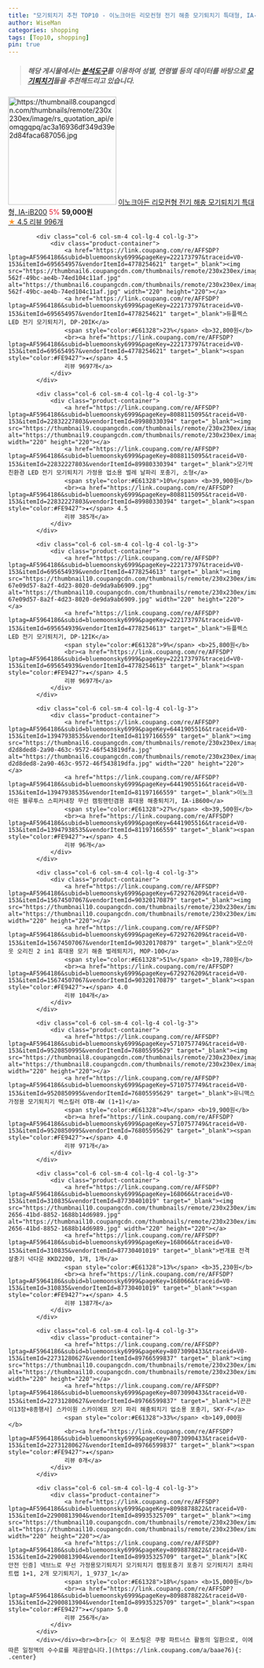 ```yaml
---
title: "모기퇴치기 추천 TOP10 - 이노크아든 리모컨형 전기 해충 모기퇴치기 특대형, IA-iB200"
author: WiseMan
categories: shopping
tags: [Top10, shopping]
pin: true
---
```


> ##### 해당 게시물에서는 [**분석도구**](https://itemscout.io/)를 이용하여 **성별**, **연령별** 등의 데이터를 바탕으로 [**모기퇴치기**](https://link.coupang.com/a/baae76)들을 추천해드리고 있습니다.
<div class="container"><div class="row">
            <div class="col-6 col-sm-4 col-lg-4 col-lg-3">
                <div class="product-container">
                    <a href="https://link.coupang.com/re/AFFSDP?lptag=AF5964186&subid=bluemoonsky6999&pageKey=6554789991&traceid=V0-153&itemId=14735790228&vendorItemId=81976304935" target="_blank"><img src="https://thumbnail8.coupangcdn.com/thumbnails/remote/230x230ex/image/rs_quotation_api/eomqgqpq/ac3a16936df349d39e2d84faca687056.jpg" alt="https://thumbnail8.coupangcdn.com/thumbnails/remote/230x230ex/image/rs_quotation_api/eomqgqpq/ac3a16936df349d39e2d84faca687056.jpg" width="220" height="220"></a>
                    <a href="https://link.coupang.com/re/AFFSDP?lptag=AF5964186&subid=bluemoonsky6999&pageKey=6554789991&traceid=V0-153&itemId=14735790228&vendorItemId=81976304935" target="_blank">이노크아든 리모컨형 전기 해충 모기퇴치기 특대형, IA-iB200</a>
                    <span style="color:#E61328">5%</span> <b>59,000원</b>
                    <br><a href="https://link.coupang.com/re/AFFSDP?lptag=AF5964186&subid=bluemoonsky6999&pageKey=6554789991&traceid=V0-153&itemId=14735790228&vendorItemId=81976304935" target="_blank"><span style="color:#FE9427">★</span> 4.5
                    리뷰 996개</a>
                </div>
            </div>
            
            <div class="col-6 col-sm-4 col-lg-4 col-lg-3">
                <div class="product-container">
                    <a href="https://link.coupang.com/re/AFFSDP?lptag=AF5964186&subid=bluemoonsky6999&pageKey=222173797&traceid=V0-153&itemId=695654957&vendorItemId=4778254621" target="_blank"><img src="https://thumbnail6.coupangcdn.com/thumbnails/remote/230x230ex/image/product/image/vendoritem/2019/06/11/4778254621/1357fcea-562f-49bc-ae4b-74ed104c11af.jpg" alt="https://thumbnail6.coupangcdn.com/thumbnails/remote/230x230ex/image/product/image/vendoritem/2019/06/11/4778254621/1357fcea-562f-49bc-ae4b-74ed104c11af.jpg" width="220" height="220"></a>
                    <a href="https://link.coupang.com/re/AFFSDP?lptag=AF5964186&subid=bluemoonsky6999&pageKey=222173797&traceid=V0-153&itemId=695654957&vendorItemId=4778254621" target="_blank">듀플렉스 LED 전기 모기퇴치기, DP-20IK</a>
                    <span style="color:#E61328">23%</span> <b>32,800원</b>
                    <br><a href="https://link.coupang.com/re/AFFSDP?lptag=AF5964186&subid=bluemoonsky6999&pageKey=222173797&traceid=V0-153&itemId=695654957&vendorItemId=4778254621" target="_blank"><span style="color:#FE9427">★</span> 4.5
                    리뷰 9697개</a>
                </div>
            </div>
            
            <div class="col-6 col-sm-4 col-lg-4 col-lg-3">
                <div class="product-container">
                    <a href="https://link.coupang.com/re/AFFSDP?lptag=AF5964186&subid=bluemoonsky6999&pageKey=8088115095&traceid=V0-153&itemId=22832227803&vendorItemId=89980330394" target="_blank"><img src="https://thumbnail9.coupangcdn.com/thumbnails/remote/230x230ex/image/vendor_inventory/1399/d7b8f871c8c057a12718eaed41eb65312dd43dbae6320b39e2203e3d8ad4.png" alt="https://thumbnail9.coupangcdn.com/thumbnails/remote/230x230ex/image/vendor_inventory/1399/d7b8f871c8c057a12718eaed41eb65312dd43dbae6320b39e2203e3d8ad4.png" width="220" height="220"></a>
                    <a href="https://link.coupang.com/re/AFFSDP?lptag=AF5964186&subid=bluemoonsky6999&pageKey=8088115095&traceid=V0-153&itemId=22832227803&vendorItemId=89980330394" target="_blank">모기싹 친환경 LED 전기 모기퇴치기 가정용 업소용 벌레 날파리 포충기, 소형</a>
                    <span style="color:#E61328">10%</span> <b>39,900원</b>
                    <br><a href="https://link.coupang.com/re/AFFSDP?lptag=AF5964186&subid=bluemoonsky6999&pageKey=8088115095&traceid=V0-153&itemId=22832227803&vendorItemId=89980330394" target="_blank"><span style="color:#FE9427">★</span> 4.5
                    리뷰 385개</a>
                </div>
            </div>
            
            <div class="col-6 col-sm-4 col-lg-4 col-lg-3">
                <div class="product-container">
                    <a href="https://link.coupang.com/re/AFFSDP?lptag=AF5964186&subid=bluemoonsky6999&pageKey=222173797&traceid=V0-153&itemId=695654939&vendorItemId=4778254613" target="_blank"><img src="https://thumbnail10.coupangcdn.com/thumbnails/remote/230x230ex/image/retail/images/144049689611108-67e09d57-8a2f-4d23-8020-de9da9ab6909.jpg" alt="https://thumbnail10.coupangcdn.com/thumbnails/remote/230x230ex/image/retail/images/144049689611108-67e09d57-8a2f-4d23-8020-de9da9ab6909.jpg" width="220" height="220"></a>
                    <a href="https://link.coupang.com/re/AFFSDP?lptag=AF5964186&subid=bluemoonsky6999&pageKey=222173797&traceid=V0-153&itemId=695654939&vendorItemId=4778254613" target="_blank">듀플렉스 LED 전기 모기퇴치기, DP-12IK</a>
                    <span style="color:#E61328">9%</span> <b>25,800원</b>
                    <br><a href="https://link.coupang.com/re/AFFSDP?lptag=AF5964186&subid=bluemoonsky6999&pageKey=222173797&traceid=V0-153&itemId=695654939&vendorItemId=4778254613" target="_blank"><span style="color:#FE9427">★</span> 4.5
                    리뷰 9697개</a>
                </div>
            </div>
            
            <div class="col-6 col-sm-4 col-lg-4 col-lg-3">
                <div class="product-container">
                    <a href="https://link.coupang.com/re/AFFSDP?lptag=AF5964186&subid=bluemoonsky6999&pageKey=6441905516&traceid=V0-153&itemId=13947938535&vendorItemId=81197166559" target="_blank"><img src="https://thumbnail6.coupangcdn.com/thumbnails/remote/230x230ex/image/retail/images/2506722456997764-d2d8ded8-2a90-463c-9572-46f543819dfa.jpg" alt="https://thumbnail6.coupangcdn.com/thumbnails/remote/230x230ex/image/retail/images/2506722456997764-d2d8ded8-2a90-463c-9572-46f543819dfa.jpg" width="220" height="220"></a>
                    <a href="https://link.coupang.com/re/AFFSDP?lptag=AF5964186&subid=bluemoonsky6999&pageKey=6441905516&traceid=V0-153&itemId=13947938535&vendorItemId=81197166559" target="_blank">이노크아든 블루투스 스피커내장 무선 캠핑랜턴겸용 휴대용 해충퇴치기, IA-iB600</a>
                    <span style="color:#E61328">27%</span> <b>39,500원</b>
                    <br><a href="https://link.coupang.com/re/AFFSDP?lptag=AF5964186&subid=bluemoonsky6999&pageKey=6441905516&traceid=V0-153&itemId=13947938535&vendorItemId=81197166559" target="_blank"><span style="color:#FE9427">★</span> 4.5
                    리뷰 96개</a>
                </div>
            </div>
            
            <div class="col-6 col-sm-4 col-lg-4 col-lg-3">
                <div class="product-container">
                    <a href="https://link.coupang.com/re/AFFSDP?lptag=AF5964186&subid=bluemoonsky6999&pageKey=6729276209&traceid=V0-153&itemId=15674507067&vendorItemId=90320170879" target="_blank"><img src="https://thumbnail10.coupangcdn.com/thumbnails/remote/230x230ex/image/vendor_inventory/1fd5/cf291124dabf93cfc092bac95738b85af8599c60f8b252b8264724813e0c.jpg" alt="https://thumbnail10.coupangcdn.com/thumbnails/remote/230x230ex/image/vendor_inventory/1fd5/cf291124dabf93cfc092bac95738b85af8599c60f8b252b8264724813e0c.jpg" width="220" height="220"></a>
                    <a href="https://link.coupang.com/re/AFFSDP?lptag=AF5964186&subid=bluemoonsky6999&pageKey=6729276209&traceid=V0-153&itemId=15674507067&vendorItemId=90320170879" target="_blank">모스아웃 오리진 2 in1 휴대용 모기 해충 벌레퇴치기, MOP-100</a>
                    <span style="color:#E61328">51%</span> <b>19,780원</b>
                    <br><a href="https://link.coupang.com/re/AFFSDP?lptag=AF5964186&subid=bluemoonsky6999&pageKey=6729276209&traceid=V0-153&itemId=15674507067&vendorItemId=90320170879" target="_blank"><span style="color:#FE9427">★</span> 4.0
                    리뷰 104개</a>
                </div>
            </div>
            
            <div class="col-6 col-sm-4 col-lg-4 col-lg-3">
                <div class="product-container">
                    <a href="https://link.coupang.com/re/AFFSDP?lptag=AF5964186&subid=bluemoonsky6999&pageKey=5710757749&traceid=V0-153&itemId=9520850995&vendorItemId=76805595629" target="_blank"><img src="https://thumbnail8.coupangcdn.com/thumbnails/remote/230x230ex/image/vendor_inventory/68e8/8fff4616f872e7877b68eb48cd452e37cfe5413880b250e1823a86294375.jpg" alt="https://thumbnail8.coupangcdn.com/thumbnails/remote/230x230ex/image/vendor_inventory/68e8/8fff4616f872e7877b68eb48cd452e37cfe5413880b250e1823a86294375.jpg" width="220" height="220"></a>
                    <a href="https://link.coupang.com/re/AFFSDP?lptag=AF5964186&subid=bluemoonsky6999&pageKey=5710757749&traceid=V0-153&itemId=9520850995&vendorItemId=76805595629" target="_blank">유니맥스 가정용 모기퇴치기 벅스킬러 OTB-4W (1+1)</a>
                    <span style="color:#E61328">4%</span> <b>19,900원</b>
                    <br><a href="https://link.coupang.com/re/AFFSDP?lptag=AF5964186&subid=bluemoonsky6999&pageKey=5710757749&traceid=V0-153&itemId=9520850995&vendorItemId=76805595629" target="_blank"><span style="color:#FE9427">★</span> 4.0
                    리뷰 971개</a>
                </div>
            </div>
            
            <div class="col-6 col-sm-4 col-lg-4 col-lg-3">
                <div class="product-container">
                    <a href="https://link.coupang.com/re/AFFSDP?lptag=AF5964186&subid=bluemoonsky6999&pageKey=168066&traceid=V0-153&itemId=310835&vendorItemId=87730401019" target="_blank"><img src="https://thumbnail10.coupangcdn.com/thumbnails/remote/230x230ex/image/retail/images/2023/11/10/9/6/ea8072ae-2656-41bd-8852-1688b14d6989.jpg" alt="https://thumbnail10.coupangcdn.com/thumbnails/remote/230x230ex/image/retail/images/2023/11/10/9/6/ea8072ae-2656-41bd-8852-1688b14d6989.jpg" width="220" height="220"></a>
                    <a href="https://link.coupang.com/re/AFFSDP?lptag=AF5964186&subid=bluemoonsky6999&pageKey=168066&traceid=V0-153&itemId=310835&vendorItemId=87730401019" target="_blank">번개표 전격 살충기 넉다운 KKD2200, 1개, 1개</a>
                    <span style="color:#E61328">13%</span> <b>35,230원</b>
                    <br><a href="https://link.coupang.com/re/AFFSDP?lptag=AF5964186&subid=bluemoonsky6999&pageKey=168066&traceid=V0-153&itemId=310835&vendorItemId=87730401019" target="_blank"><span style="color:#FE9427">★</span> 4.5
                    리뷰 1387개</a>
                </div>
            </div>
            
            <div class="col-6 col-sm-4 col-lg-4 col-lg-3">
                <div class="product-container">
                    <a href="https://link.coupang.com/re/AFFSDP?lptag=AF5964186&subid=bluemoonsky6999&pageKey=8073090433&traceid=V0-153&itemId=22731280627&vendorItemId=89766599837" target="_blank"><img src="https://thumbnail10.coupangcdn.com/thumbnails/remote/230x230ex/image/vendor_inventory/47a3/619702fb8070ef03cc6201a02d2bb53b4f2f6442d635a7168e5b698f44cb.jpg" alt="https://thumbnail10.coupangcdn.com/thumbnails/remote/230x230ex/image/vendor_inventory/47a3/619702fb8070ef03cc6201a02d2bb53b4f2f6442d635a7168e5b698f44cb.jpg" width="220" height="220"></a>
                    <a href="https://link.coupang.com/re/AFFSDP?lptag=AF5964186&subid=bluemoonsky6999&pageKey=8073090433&traceid=V0-153&itemId=22731280627&vendorItemId=89766599837" target="_blank">[끈끈이13장+8종행사] 스카이원 스카이에프 모기 파리 해충퇴치기 업소용 포충기, SKY-F</a>
                    <span style="color:#E61328">33%</span> <b>149,000원</b>
                    <br><a href="https://link.coupang.com/re/AFFSDP?lptag=AF5964186&subid=bluemoonsky6999&pageKey=8073090433&traceid=V0-153&itemId=22731280627&vendorItemId=89766599837" target="_blank"><span style="color:#FE9427">★</span> 
                    리뷰 0개</a>
                </div>
            </div>
            
            <div class="col-6 col-sm-4 col-lg-4 col-lg-3">
                <div class="product-container">
                    <a href="https://link.coupang.com/re/AFFSDP?lptag=AF5964186&subid=bluemoonsky6999&pageKey=8098878822&traceid=V0-153&itemId=22900813904&vendorItemId=89935325709" target="_blank"><img src="https://thumbnail10.coupangcdn.com/thumbnails/remote/230x230ex/image/vendor_inventory/35f6/7fd51a1ecf6549d63aa60e64a143c29009eeb271704fefae0915a4f0044d.jpg" alt="https://thumbnail10.coupangcdn.com/thumbnails/remote/230x230ex/image/vendor_inventory/35f6/7fd51a1ecf6549d63aa60e64a143c29009eeb271704fefae0915a4f0044d.jpg" width="220" height="220"></a>
                    <a href="https://link.coupang.com/re/AFFSDP?lptag=AF5964186&subid=bluemoonsky6999&pageKey=8098878822&traceid=V0-153&itemId=22900813904&vendorItemId=89935325709" target="_blank">[KC 안전 인증] 넥브느로 무선 가정용모기퇴치기 모기퇴치기 캠핑포충기 포충기 모기퇴치기 초파리트랩 1+1, 2개 모기퇴치기, 1_9737_1</a>
                    <span style="color:#E61328">18%</span> <b>15,000원</b>
                    <br><a href="https://link.coupang.com/re/AFFSDP?lptag=AF5964186&subid=bluemoonsky6999&pageKey=8098878822&traceid=V0-153&itemId=22900813904&vendorItemId=89935325709" target="_blank"><span style="color:#FE9427">★</span> 5.0
                    리뷰 256개</a>
                </div>
            </div>
            </div></div><br><br>[👉 이 포스팅은 쿠팡 파트너스 활동의 일환으로, 이에 따른 일정액의 수수료를 제공받습니다.](https://link.coupang.com/a/baae76){: .center}